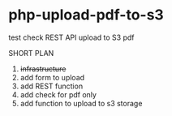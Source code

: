 # php-upload-pdf-to-s3
test check REST API upload to S3 pdf


SHORT PLAN
1. ~~infrastructure~~
2. add form to upload
3. add REST function
4. add check for pdf only
5. add function to upload to s3 storage
